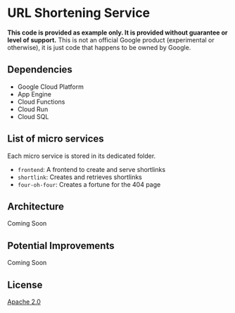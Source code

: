 # URL Shortening Service

**This code is provided as example only. It is provided without guarantee or level of support.** This is not an official Google product (experimental or otherwise), it is just code that happens to be owned by Google.

## Dependencies

* Google Cloud Platform
* App Engine
* Cloud Functions
* Cloud Run
* Cloud SQL

## List of micro services

Each micro service is stored in its dedicated folder.

* `frontend`: A frontend to create and serve shortlinks
* `shortlink`: Creates and retrieves shortlinks
* `four-oh-four`: Creates a fortune for the 404 page

## Architecture

Coming Soon

## Potential Improvements

Coming Soon

## License

[Apache 2.0](./LICENSE)
